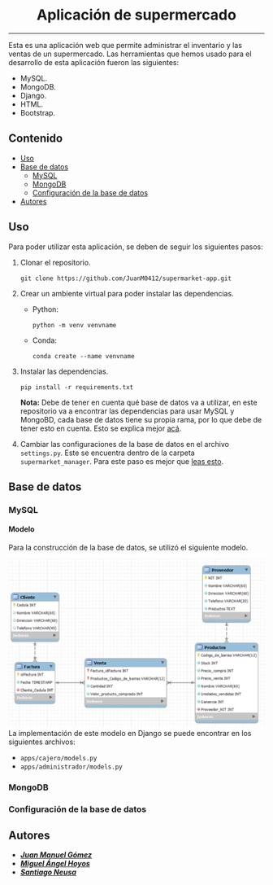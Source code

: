 <div align="center">

# Aplicación de supermercado
  
</div>

***

Esta es una aplicación web que permite administrar el inventario y las ventas de un supermercado. Las herramientas que hemos usado para el desarrollo de esta aplicación fueron las siguientes: 

- MySQL.
- MongoDB.
- Django.
- HTML.
- Bootstrap.

## Contenido
- [Uso](Readme.md)
- [Base de datos](Readme.md)
    - [MySQL](Readme.md)
    - [MongoDB](Readme.md)
    - [Configuración de la base de datos](Readme.md)
- [Autores](Readme.md)

## Uso

Para poder utilizar esta aplicación, se deben de seguir los siguientes pasos:

1. Clonar el repositorio.
    ```
    git clone https://github.com/JuanM0412/supermarket-app.git
    ```
2. Crear un ambiente virtual para poder instalar las dependencias.
    - Python:
      ```
      python -m venv venvname
      ```
    - Conda:
      ```
      conda create --name venvname
      ```

3. Instalar las dependencias.
    ```
    pip install -r requirements.txt
    ```

    **Nota:** Debe de tener en cuenta qué base de datos va a utilizar, en este repositorio va a encontrar las dependencias para usar MySQL y MongoBD, cada base de datos tiene su propia rama, por lo que debe de tener esto en cuenta. Esto se explica mejor [acá](Readme.md).

4. Cambiar las configuraciones de la base de datos en el archivo `settings.py`. Este se encuentra dentro de la carpeta `supermarket_manager`. Para este paso es mejor que [leas esto](Readme.md).

## Base de datos
### MySQL

#### Modelo
Para la construcción de la base de datos, se utilizó el siguiente modelo.
<div align="center">
  <img src="Modelo.png" alt="Modelo" width="650px">
</div>
La implementación de este modelo en Django se puede encontrar en los siguientes archivos:

  - `apps/cajero/models.py`
  - `apps/administrador/models.py`

### MongoDB
### Configuración de la base de datos

## Autores

* ***[Juan Manuel Gómez](https://github.com/JuanM0412)***
* ***[Miguel Ángel Hoyos](https://github.com/miguelhoyosve)***
* ***[Santiago Neusa](https://github.com/sneusar)***
